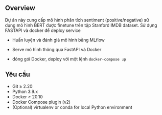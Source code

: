 ## Overview
Dự án này cung cấp mô hình phân tích sentiment (positive/negative) sử dụng mô hình BERT được finetune trên tập Stanford IMDB dataset. Sử dụng FASTAPI và docker để deploy service

- Huấn luyện và đánh giá mô hình bằng MLflow

- Serve mô hình thông qua FastAPI và Docker

- đóng gói Docker, deploy với một lệnh `docker-compose up`

## Yêu cầu 
- Git ≥ 2.20
- Python 3.9.x
- Docker ≥ 20.10
- Docker Compose plugin (v2)
- (Optional) virtualenv or conda for local Python environment
